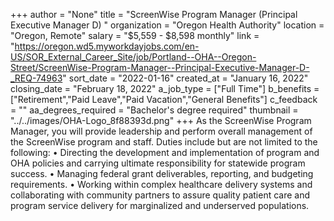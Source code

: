 +++
author = "None"
title = "ScreenWise Program Manager (Principal Executive Manager D) "
organization = "Oregon Health Authority"
location = "Oregon, Remote"
salary = "$5,559 - $8,598 monthly"
link = "https://oregon.wd5.myworkdayjobs.com/en-US/SOR_External_Career_Site/job/Portland--OHA--Oregon-Street/ScreenWise-Program-Manager--Principal-Executive-Manager-D-_REQ-74963"
sort_date = "2022-01-16"
created_at = "January 16, 2022"
closing_date = "February 18, 2022"
a_job_type = ["Full Time"]
b_benefits = ["Retirement","Paid Leave","Paid Vacation","General Benefits"]
c_feedback = ""
aa_degrees_required = "Bachelor's degree required"
thumbnail = "../../images/OHA-Logo_8f88393d.png"
+++
As the ScreenWise Program Manager, you will provide leadership and perform overall management of the ScreenWise program and staff. 
Duties include but are not limited to the following: 
•	Directing the development and implementation of program and OHA policies and carrying ultimate responsibility for statewide program success. 
•	Managing federal grant deliverables, reporting, and budgeting requirements.
•	Working within complex healthcare delivery systems and collaborating with community partners to assure quality patient care and program service delivery for marginalized and underserved populations. 
